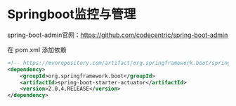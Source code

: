 # Springboot监控与管理

spring-boot-admin官网：https://github.com/codecentric/spring-boot-admin

在 pom.xml 添加依赖

```xml
<!-- https://mvnrepository.com/artifact/org.springframework.boot/spring-boot-starter-actuator -->
<dependency>
    <groupId>org.springframework.boot</groupId>
    <artifactId>spring-boot-starter-actuator</artifactId>
    <version>2.0.4.RELEASE</version>
</dependency>
```

